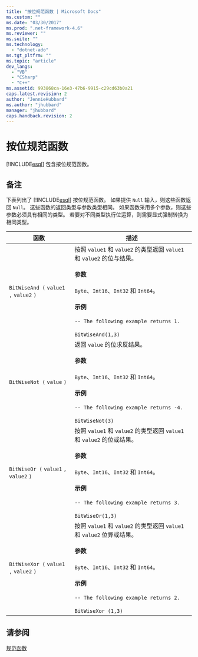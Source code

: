 ```yaml
---
title: "按位规范函数 | Microsoft Docs"
ms.custom: ""
ms.date: "03/30/2017"
ms.prod: ".net-framework-4.6"
ms.reviewer: ""
ms.suite: ""
ms.technology: 
  - "dotnet-ado"
ms.tgt_pltfrm: ""
ms.topic: "article"
dev_langs: 
  - "VB"
  - "CSharp"
  - "C++"
ms.assetid: 993868ca-16e3-47b6-9915-c29cd63b0a21
caps.latest.revision: 2
author: "JennieHubbard"
ms.author: "jhubbard"
manager: "jhubbard"
caps.handback.revision: 2
---
```

# 按位规范函数
[!INCLUDE[esql](../../../../../../includes/esql-md.md)] 包含按位规范函数。  
  
## 备注  
 下表列出了 [!INCLUDE[esql](../../../../../../includes/esql-md.md)] 按位规范函数。  如果提供 `Null` 输入，则这些函数返回 `Null`。  这些函数的返回类型与参数类型相同。  如果函数采用多个参数，则这些参数必须具有相同的类型。  若要对不同类型执行位运算，则需要显式强制转换为相同类型。  
  
|函数|描述|  
|--------|--------|  
|`BitWiseAnd (` `value1` `,`  `value2` `)`|按照 `value1` 和 `value2` 的类型返回 `value1` 和 `value2` 的位与结果。<br /><br /> **参数**<br /><br /> `Byte`、`Int16`、`Int32` 和 `Int64`。<br /><br /> **示例**<br /><br /> `-- The following example returns 1.`<br /><br /> `BitWiseAnd(1,3)`|  
|`BitWiseNot (` `value` `)`|返回 `value` 的位求反结果。<br /><br /> **参数**<br /><br /> `Byte`、`Int16`、`Int32` 和 `Int64`。<br /><br /> **示例**<br /><br /> `-- The following example returns -4.`<br /><br /> `BitWiseNot(3)`|  
|`BitWiseOr (` `value1` `,`  `value2` `)`|按照 `value1` 和 `value2` 的类型返回 `value1` 和 `value2` 的位或结果。<br /><br /> **参数**<br /><br /> `Byte`、`Int16`、`Int32` 和 `Int64`。<br /><br /> **示例**<br /><br /> `-- The following example returns 3.`<br /><br /> `BitWiseOr(1,3)`|  
|`BitWiseXor (` `value1` `,`  `value2` `)`|按照 `value1` 和 `value2` 的类型返回 `value1` 和 `value2` 位异或结果。<br /><br /> **参数**<br /><br /> `Byte`、`Int16`、`Int32` 和 `Int64`。<br /><br /> **示例**<br /><br /> `-- The following example returns 2.`<br /><br /> `BitWiseXor (1,3)`|  
  
## 请参阅  
 [规范函数](../../../../../../docs/framework/data/adonet/ef/language-reference/canonical-functions.md)